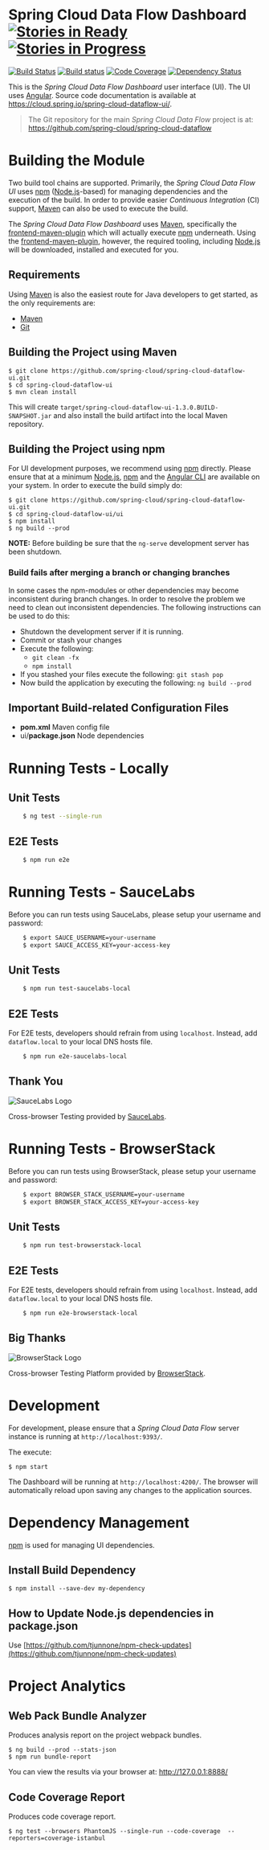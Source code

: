 # Spring Cloud Data Flow Dashboard [![Stories in Ready](https://badge.waffle.io/spring-cloud/spring-cloud-dataflow-ui.svg?label=ready&title=Ready)](https://waffle.io/spring-cloud/spring-cloud-dataflow-ui) [![Stories in Progress](https://badge.waffle.io/spring-cloud/spring-cloud-dataflow-ui.svg?label=In%20Progress&title=In%20Progress)](https://waffle.io/spring-cloud/spring-cloud-dataflow-ui)

[![Build Status](https://travis-ci.org/spring-cloud/spring-cloud-dataflow-ui.png?branch=master)](https://travis-ci.org/spring-cloud/spring-cloud-dataflow-ui)
[![Build status](https://ci.appveyor.com/api/projects/status/7pqco2aqjyaphp36/branch/master?svg=true)](https://ci.appveyor.com/project/ghillert/spring-cloud-dataflow-ui/branch/master)
[![Code Coverage](https://codecov.io/gh/spring-cloud/spring-cloud-dataflow-ui/branch/master/graph/badge.svg)](https://codecov.io/gh/spring-cloud/spring-cloud-dataflow-ui/branch/master)
[![Dependency Status](https://www.versioneye.com/user/projects/5982002b0fb24f003b1f7de1/badge.svg?style=flat-square)](https://www.versioneye.com/user/projects/5982002b0fb24f003b1f7de1)

This is the *Spring Cloud Data Flow Dashboard* user interface (UI). The UI uses [Angular][]. Source code documentation is available at https://cloud.spring.io/spring-cloud-dataflow-ui/.

> The Git repository for the main *Spring Cloud Data Flow* project is at: https://github.com/spring-cloud/spring-cloud-dataflow

# Building the Module

Two build tool chains are supported. Primarily, the *Spring Cloud Data Flow UI* uses [npm][] ([Node.js][]-based) for managing dependencies and the execution of the build. In order to provide easier *Continuous Integration* (CI) support, [Maven][] can also be used to execute the build.

The *Spring Cloud Data Flow Dashboard* uses [Maven][], specifically the [frontend-maven-plugin][] which will actually execute [npm][] underneath. Using the [frontend-maven-plugin][], however, the required tooling, including [Node.js][] will be downloaded, installed and executed for you.

## Requirements

Using [Maven][] is also the easiest route for Java developers to get started, as the only requirements are:

* [Maven][]
* [Git][]

## Building the Project using Maven

	$ git clone https://github.com/spring-cloud/spring-cloud-dataflow-ui.git
	$ cd spring-cloud-dataflow-ui
	$ mvn clean install

This will create `target/spring-cloud-dataflow-ui-1.3.0.BUILD-SNAPSHOT.jar` and also install the build artifact into the local Maven repository.

## Building the Project using npm

For UI development purposes, we recommend using [npm][] directly. Please ensure that at a minimum [Node.js][], [npm][] and the [Angular CLI][] are available on your system. In order to execute the build simply do:

	$ git clone https://github.com/spring-cloud/spring-cloud-dataflow-ui.git
	$ cd spring-cloud-dataflow-ui/ui
	$ npm install
	$ ng build --prod

**NOTE:** Before building be sure that the `ng-serve` development server has been shutdown.

### Build fails after merging a branch or changing branches

In some cases the npm-modules or other dependencies may become inconsistent during branch changes.
In order to resolve the problem we need to clean out inconsistent dependencies.
The following instructions can be used to do this:

* Shutdown the development server if it is running.
* Commit or stash your changes
* Execute the following:
	* `git clean -fx`
	* `npm install`
* If you stashed your files execute the following:  `git stash pop`
* Now build the application by executing the following: `ng build --prod`

## Important Build-related Configuration Files

* **pom.xml** Maven config file
* ui/**package.json** Node dependencies

# Running Tests - Locally

## Unit Tests

```bash
	$ ng test --single-run
```

## E2E Tests

```bash
	$ npm run e2e
```

# Running Tests - SauceLabs

Before you can run tests using SauceLabs, please setup your username and password:

```bash
    $ export SAUCE_USERNAME=your-username
    $ export SAUCE_ACCESS_KEY=your-access-key
```

## Unit Tests

```bash
	$ npm run test-saucelabs-local
```

## E2E Tests

For E2E tests, developers should refrain from using `localhost`. Instead, add `dataflow.local` to your local DNS hosts file.

```bash
	$ npm run e2e-saucelabs-local
```

## Thank You

![SauceLabs Logo](master-ui-assets/images/saucelabs-logo-600x315.png)

Cross-browser Testing provided by [SauceLabs](https://saucelabs.com).

# Running Tests - BrowserStack

Before you can run tests using BrowserStack, please setup your username and password:

```bash
    $ export BROWSER_STACK_USERNAME=your-username
    $ export BROWSER_STACK_ACCESS_KEY=your-access-key
```

## Unit Tests

```bash
	$ npm run test-browserstack-local
```

## E2E Tests

For E2E tests, developers should refrain from using `localhost`. Instead, add `dataflow.local` to your local DNS hosts file.

```bash
	$ npm run e2e-browserstack-local
```

## Big Thanks

![BrowserStack Logo](master-ui-assets/images/browserstack-logo-600x315.png)


Cross-browser Testing Platform provided by [BrowserStack](https://browserstack.com).

# Development

For development, please ensure that a *Spring Cloud Data Flow* server instance is running at `http://localhost:9393/`.

The execute:

	$ npm start

The Dashboard will be running at `http://localhost:4200/`. The browser will automatically reload upon saving any changes to the application sources.

# Dependency Management

[npm][] is used for managing UI dependencies.

## Install Build Dependency

	$ npm install --save-dev my-dependency

## How to Update Node.js dependencies in package.json

Use [https://github.com/tjunnone/npm-check-updates](https://github.com/tjunnone/npm-check-updates)

# Project Analytics

## Web Pack Bundle Analyzer
Produces analysis report on the project webpack bundles.

    $ ng build --prod --stats-json
    $ npm run bundle-report

You can view the results via your browser at: http://127.0.0.1:8888/

## Code Coverage Report
Produces code coverage report.

    $ ng test --browsers PhantomJS --single-run --code-coverage  --reporters=coverage-istanbul

[Angular]: https://angular.io/
[Angular CLI]: https://cli.angular.io/
[frontend-maven-plugin]: https://github.com/eirslett/frontend-maven-plugin
[Git]: https://git-scm.com/
[Maven]: https://maven.apache.org/
[Node.js]: https://nodejs.org/
[npm]: https://www.npmjs.com/
[Protractor]: https://github.com/angular/protractor

